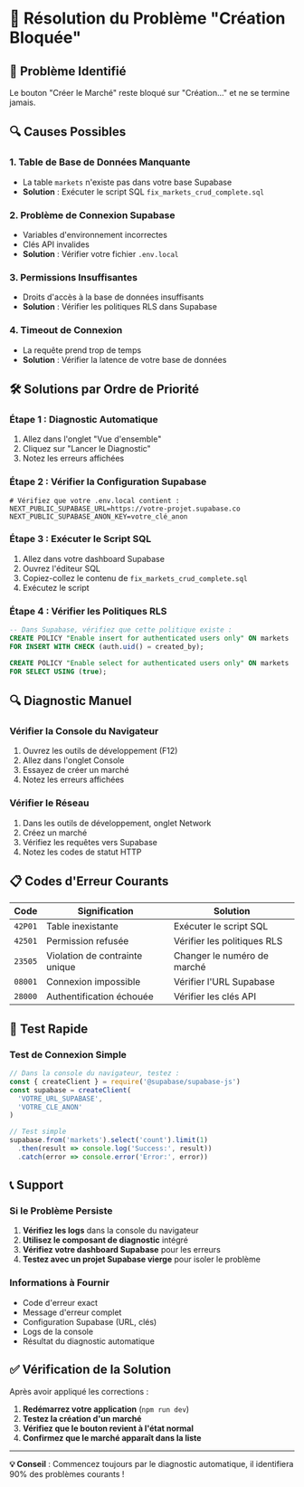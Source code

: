 # 🔧 Résolution du Problème "Création Bloquée"

## 🚨 Problème Identifié
Le bouton "Créer le Marché" reste bloqué sur "Création..." et ne se termine jamais.

## 🔍 Causes Possibles

### 1. **Table de Base de Données Manquante**
- La table `markets` n'existe pas dans votre base Supabase
- **Solution** : Exécuter le script SQL `fix_markets_crud_complete.sql`

### 2. **Problème de Connexion Supabase**
- Variables d'environnement incorrectes
- Clés API invalides
- **Solution** : Vérifier votre fichier `.env.local`

### 3. **Permissions Insuffisantes**
- Droits d'accès à la base de données insuffisants
- **Solution** : Vérifier les politiques RLS dans Supabase

### 4. **Timeout de Connexion**
- La requête prend trop de temps
- **Solution** : Vérifier la latence de votre base de données

## 🛠️ Solutions par Ordre de Priorité

### **Étape 1 : Diagnostic Automatique**
1. Allez dans l'onglet "Vue d'ensemble"
2. Cliquez sur "Lancer le Diagnostic"
3. Notez les erreurs affichées

### **Étape 2 : Vérifier la Configuration Supabase**
```env
# Vérifiez que votre .env.local contient :
NEXT_PUBLIC_SUPABASE_URL=https://votre-projet.supabase.co
NEXT_PUBLIC_SUPABASE_ANON_KEY=votre_clé_anon
```

### **Étape 3 : Exécuter le Script SQL**
1. Allez dans votre dashboard Supabase
2. Ouvrez l'éditeur SQL
3. Copiez-collez le contenu de `fix_markets_crud_complete.sql`
4. Exécutez le script

### **Étape 4 : Vérifier les Politiques RLS**
```sql
-- Dans Supabase, vérifiez que cette politique existe :
CREATE POLICY "Enable insert for authenticated users only" ON markets
FOR INSERT WITH CHECK (auth.uid() = created_by);

CREATE POLICY "Enable select for authenticated users only" ON markets
FOR SELECT USING (true);
```

## 🔍 Diagnostic Manuel

### **Vérifier la Console du Navigateur**
1. Ouvrez les outils de développement (F12)
2. Allez dans l'onglet Console
3. Essayez de créer un marché
4. Notez les erreurs affichées

### **Vérifier le Réseau**
1. Dans les outils de développement, onglet Network
2. Créez un marché
3. Vérifiez les requêtes vers Supabase
4. Notez les codes de statut HTTP

## 📋 Codes d'Erreur Courants

| Code | Signification | Solution |
|------|---------------|----------|
| `42P01` | Table inexistante | Exécuter le script SQL |
| `42501` | Permission refusée | Vérifier les politiques RLS |
| `23505` | Violation de contrainte unique | Changer le numéro de marché |
| `08001` | Connexion impossible | Vérifier l'URL Supabase |
| `28000` | Authentification échouée | Vérifier les clés API |

## 🚀 Test Rapide

### **Test de Connexion Simple**
```javascript
// Dans la console du navigateur, testez :
const { createClient } = require('@supabase/supabase-js')
const supabase = createClient(
  'VOTRE_URL_SUPABASE',
  'VOTRE_CLE_ANON'
)

// Test simple
supabase.from('markets').select('count').limit(1)
  .then(result => console.log('Success:', result))
  .catch(error => console.error('Error:', error))
```

## 📞 Support

### **Si le Problème Persiste**
1. **Vérifiez les logs** dans la console du navigateur
2. **Utilisez le composant de diagnostic** intégré
3. **Vérifiez votre dashboard Supabase** pour les erreurs
4. **Testez avec un projet Supabase vierge** pour isoler le problème

### **Informations à Fournir**
- Code d'erreur exact
- Message d'erreur complet
- Configuration Supabase (URL, clés)
- Logs de la console
- Résultat du diagnostic automatique

## ✅ Vérification de la Solution

Après avoir appliqué les corrections :
1. **Redémarrez votre application** (`npm run dev`)
2. **Testez la création d'un marché**
3. **Vérifiez que le bouton revient à l'état normal**
4. **Confirmez que le marché apparaît dans la liste**

---

**💡 Conseil** : Commencez toujours par le diagnostic automatique, il identifiera 90% des problèmes courants ! 